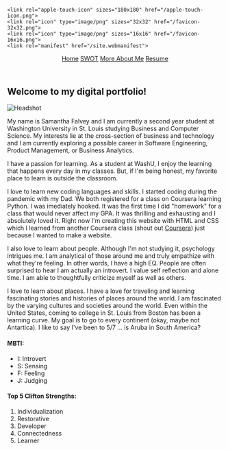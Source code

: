
<html lang="en">
<head>
	<meta charset="UTF-8">
	<title>Samantha Falvey</title>
	<link rel ="stylesheet" href="~/Documents/GitHub/samanthafalvey.github.io/styleSheet.css"> 
	<script src = "/Users/sammyfalvey/Desktop/Code/mySite/JS/mySiteJS.js"></script>


    <link rel="apple-touch-icon" sizes="180x180" href="/apple-touch-icon.png">
    <link rel="icon" type="image/png" sizes="32x32" href="/favicon-32x32.png">
    <link rel="icon" type="image/png" sizes="16x16" href="/favicon-16x16.png">
    <link rel="manifest" href="/site.webmanifest">

</head>

<body>
<header>

<nav>
<a href = "file:///Users/sammyfalvey/Desktop/Code/mySite/mySiteIndex.html">Home</a>
<a href = "file:///Users/sammyfalvey/Documents/GitHub/samanthafalvey.github.io/SWOT1.html">SWOT</a>
<a href = "file:///Users/sammyfalvey/Desktop/Code/mySite/moreAboutMe.html">More About Me</a>
<a href = "file:///Users/sammyfalvey/Desktop/Code/mySite/Resume.html">Resume </a>
</nav>
</header>
<h2 class = "welcome"> Welcome to my digital portfolio! </h2>
<section class = "welcome">
<img src= "file:///Users/sammyfalvey/Desktop/Code/mySite/IMG/IMG_0531.JPG" alt = "Headshot" id="frontPhoto"/>
</section>


<p id = "firstp">
My name is Samantha Falvey and I am currently a second year student at Washington University in St. Louis studying Business and Computer Science. My interests lie at the cross-section of business and technology and I am currently exploring a possible career in Software Engineering, Product Management, or Business Analytics.
</p> 

<section class = "welcome" id = "leftwelcome">

<p>
I have a passion for learning. As a student at WashU, I enjoy the learning that happens every day in my classes. But, if I'm being honest, my favorite place to learn is outside the classroom. 
</p>
<p>
I love to learn new coding languages and skills. I started coding during the pandemic with my Dad. We both registered for a class on Coursera learning Python. I was imediately hooked. It was the first time I did "homework" for a class that would never affect my GPA. It was thrilling and exhausting and I absolutely loved it. Right now I'm creating this website with HTML and CSS which I learned from another Coursera class (shout out <a href="https://www.coursera.org/"> Coursera</a>) just because I wanted to make a website.
</p>
<p>
I also love to learn about people. Although I'm not studying it, psychology intrigues me. I am analytical of those around me and truly empathize with what they're feeling. In other words, I have a high EQ. People are often surprised to hear I am actually an introvert. I value self reflection and alone time. I am able to thoughtfully criticize myself as well as others.
</p>
<p>
I love to learn about places. I have a love for traveling and learning fascinating stories and histories of places around the world. I am fascinated by the varying cultures and societies around the world. Even within the United States, coming to college in St. Louis from Boston has been a learning curve. My goal is to go to every continent (okay, maybe not Antartica). I like to say I've been to 5/7 ... is Aruba in South America? 
</p>
<p>

</p>
</section>

<section class = "welcome" id = "righttwelcome">

<h4 id = "MBTI">MBTI:</h4>
<ul>
<li>I: Introvert</li>
<li>S: Sensing </li>
<li>F: Feeling </li>
<li>J: Judging </li>
</ul>
<h4 id = "clifton">Top 5 Clifton Strengths:</h4>
<ol>
<li>Individualization </li>
<li>Restorative </li>
<li>Developer </li>
<li>Connectedness </li>
<li>Learner </li>
</ol>

</section>



</body>